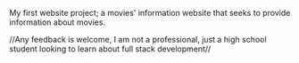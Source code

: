 My first website project; a movies' information website that seeks to provide information about movies.

//Any feedback is welcome, I am not a professional, just a high school student looking to learn about full stack development//
